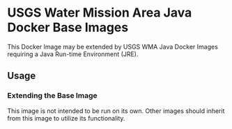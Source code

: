 # USGS Water Mission Area Java Docker Base Images

This Docker Image may be extended by USGS WMA Java Docker Images requiring a Java Run-time Environment (JRE).

## Usage
### Extending the Base Image
This image is not intended to be run on its own. Other images should inherit from this image to utilize its functionality. 
